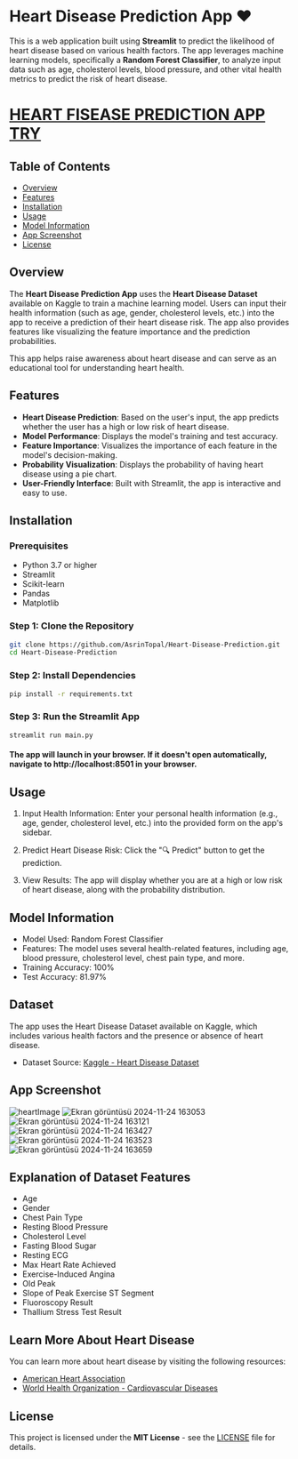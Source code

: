 # Heart Disease Prediction App ❤️

This is a web application built using **Streamlit** to predict the likelihood of heart disease based on various health factors. The app leverages machine learning models, specifically a **Random Forest Classifier**, to analyze input data such as age, cholesterol levels, blood pressure, and other vital health metrics to predict the risk of heart disease.

# [HEART FISEASE PREDICTION APP TRY]([https://www.heart.org/](https://heart-disease-prediction-app-by-asrin-topal.streamlit.app))

## Table of Contents
- [Overview](#overview)
- [Features](#features)
- [Installation](#installation)
- [Usage](#usage)
- [Model Information](#model-information)
- [App Screenshot](#app-screenshot)
- [License](#license)

## Overview

The **Heart Disease Prediction App** uses the **Heart Disease Dataset** available on Kaggle to train a machine learning model. Users can input their health information (such as age, gender, cholesterol levels, etc.) into the app to receive a prediction of their heart disease risk. The app also provides features like visualizing the feature importance and the prediction probabilities.

This app helps raise awareness about heart disease and can serve as an educational tool for understanding heart health.

## Features

- **Heart Disease Prediction**: Based on the user's input, the app predicts whether the user has a high or low risk of heart disease.
- **Model Performance**: Displays the model's training and test accuracy.
- **Feature Importance**: Visualizes the importance of each feature in the model's decision-making.
- **Probability Visualization**: Displays the probability of having heart disease using a pie chart.
- **User-Friendly Interface**: Built with Streamlit, the app is interactive and easy to use.

## Installation

### Prerequisites

- Python 3.7 or higher
- Streamlit
- Scikit-learn
- Pandas
- Matplotlib

### Step 1: Clone the Repository

```bash
git clone https://github.com/AsrinTopal/Heart-Disease-Prediction.git
cd Heart-Disease-Prediction
```

### Step 2: Install Dependencies
```bash
pip install -r requirements.txt
```

### Step 3: Run the Streamlit App
```
streamlit run main.py
```
#### The app will launch in your browser. If it doesn't open automatically, navigate to http://localhost:8501 in your browser.

## Usage
1. Input Health Information: Enter your personal health information (e.g., age, gender, cholesterol level, etc.) into the provided form on the app's sidebar.

2. Predict Heart Disease Risk: Click the "🔍 Predict" button to get the prediction.

3. View Results: The app will display whether you are at a high or low risk of heart disease, along with the probability distribution.

## Model Information
- Model Used: Random Forest Classifier
- Features: The model uses several health-related features, including age, blood pressure, cholesterol level, chest pain type, and more.
- Training Accuracy: 100%
- Test Accuracy: 81.97% 

## Dataset
The app uses the Heart Disease Dataset available on Kaggle, which includes various health factors and the presence or absence of heart disease.
- Dataset Source: [Kaggle - Heart Disease Dataset](https://www.kaggle.com/datasets/johnsmith88/heart-disease-dataset)

## App Screenshot
![heartImage](https://github.com/user-attachments/assets/78265a30-c42a-4b1b-8fb4-04b1c582b54d)
![Ekran görüntüsü 2024-11-24 163053](https://github.com/user-attachments/assets/d6e8e8fb-0333-47c3-97f2-af23952b2e67)
![Ekran görüntüsü 2024-11-24 163121](https://github.com/user-attachments/assets/6656c88a-03e3-44b6-8063-c37794730452)
![Ekran görüntüsü 2024-11-24 163427](https://github.com/user-attachments/assets/53489b5c-4e72-4268-a483-ed05949b9351)
![Ekran görüntüsü 2024-11-24 163523](https://github.com/user-attachments/assets/19628a65-7c60-4d8c-a107-2810a2ce26a3)
![Ekran görüntüsü 2024-11-24 163659](https://github.com/user-attachments/assets/edea5fbe-b89f-4a4f-919c-3f440daa6101)


## Explanation of Dataset Features
- Age
- Gender
- Chest Pain Type
- Resting Blood Pressure
- Cholesterol Level
- Fasting Blood Sugar
- Resting ECG
- Max Heart Rate Achieved
- Exercise-Induced Angina
- Old Peak
- Slope of Peak Exercise ST Segment
- Fluoroscopy Result
- Thallium Stress Test Result

## Learn More About Heart Disease
You can learn more about heart disease by visiting the following resources:

- [American Heart Association](https://www.heart.org/)
- [World Health Organization - Cardiovascular Diseases](https://www.who.int/health-topics/cardiovascular-diseases)

## License
This project is licensed under the **MIT License** - see the [LICENSE](LICENSE) file for details.
